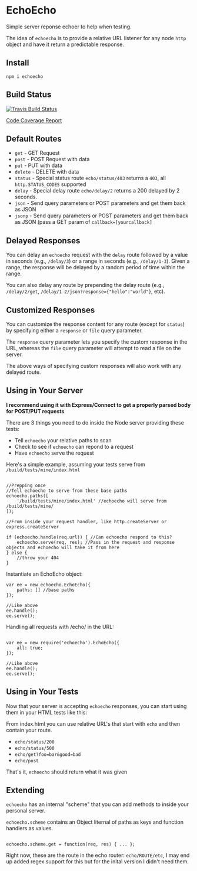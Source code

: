 EchoEcho
========

Simple server reponse echoer to help when testing.

The idea of `echoecho` is to provide a relative URL listener
for any node `http` object and have it return a predictable
response.

Install
-------

    npm i echoecho


Build Status
------------

[![Travis Build Status](https://secure.travis-ci.org/davglass/echoecho.png?branch=master)](http://travis-ci.org/davglass/echoecho)

[Code Coverage Report](http://davglass.github.com/echoecho/)

Default Routes
--------------

* `get` - GET Request
* `post` - POST Request with data
* `put` - PUT with data
* `delete` - DELETE with data
* `status` - Special status route `echo/status/403` returns a `403`, all `http.STATUS_CODES` supported
* `delay` - Special delay route `echo/delay/2` returns a 200 delayed by 2 seconds.
* `json` - Send query parameters or POST parameters and get them back as JSON
* `jsonp` - Send query parameters or POST parameters and get them back as JSON (pass a GET param of `callback=[yourcallback]`

Delayed Responses
-----------------

You can delay an `echoecho` request with the `delay` route followed by a value
in seconds (e.g., `/delay/3`) or a range in seconds (e.g., `/delay/1-3`). Given
a range, the response will be delayed by a random period of time within the
range.

You can also delay any route by prepending the delay route (e.g.,
`/delay/2/get`, `/delay/1-2/json?response={"hello":"world"}`, etc).

Customized Responses
--------------------

You can customize the response content for any route (except for `status`)
by specifying either a `response` or `file` query parameter.

The `response` query parameter lets you specify the custom response in the URL,
whereas the `file` query parameter will attempt to read a file on the server.

The above ways of specifying custom responses will also work with any delayed
route.

Using in Your Server
--------------------

__I recommend using it with Express/Connect to get a properly parsed body for POST/PUT requests__

There are 3 things you need to do inside the Node server providing these tests:

* Tell `echoecho` your relative paths to scan
* Check to see if `echoecho` can repond to a request
* Have `echoecho` serve the request

Here's a simple example, assuming your tests serve from `/build/tests/mine/index.html`

```

//Prepping once
//Tell echoecho to serve from these base paths
echoecho.paths([
    '/build/tests/mine/index.html' //echoecho will serve from /build/tests/mine/
]);

//From inside your request handler, like http.createServer or express.createServer

if (echoecho.handle(req.url)) { //Can echoecho respond to this?
    echoecho.serve(req, res); //Pass in the request and response objects and echoecho will take it from here
} else {
    //throw your 404
}
```

Instantiate an EchoEcho object:

```
var ee = new echoecho.EchoEcho({
    paths: [] //base paths
});

//Like above
ee.handle();
ee.serve();

```

Handling all requests with /echo/ in the URL:

```

var ee = new require('echoecho').EchoEcho({
    all: true;
});

//Like above
ee.handle();
ee.serve();
```

Using in Your Tests
-------------------

Now that your server is accepting `echoecho` responses, you can start using them in your HTML tests like this:

From index.html you can use relative URL's that start with `echo` and then contain your route.

* `echo/status/200`
* `echo/status/500`
* `echo/get?foo=bar&good=bad`
* `echo/post`

That's it, `echoecho` should return what it was given

Extending
---------

`echoecho` has an internal "scheme" that you can add methods to inside your personal server.

`echoecho.scheme` contains an Object liternal of paths as keys and function handlers as values.

```

echoecho.scheme.get = function(req, res) { ... };

```

Right now, these are the route in the echo router: `echo/ROUTE/etc`, I may end up added regex support for this
but for the inital version I didn't need them.
